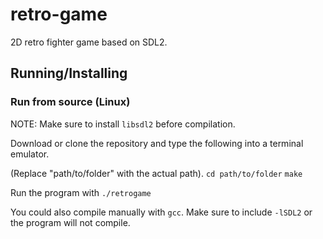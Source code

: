 # retro-game

2D retro fighter game based on SDL2.

## Running/Installing

### Run from source (Linux)

NOTE: Make sure to install `libsdl2` before compilation.

Download or clone the repository and type the following into a terminal emulator.

(Replace "path/to/folder" with the actual path).
`cd path/to/folder`
`make`

Run the program with `./retrogame`

You could also compile manually with `gcc`. Make sure to include `-lSDL2` or the program will not compile.
